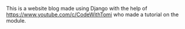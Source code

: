 This is a website blog made using Django with the help of https://www.youtube.com/c/CodeWithTomi who made a tutorial on the module.

